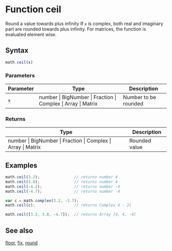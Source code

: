 <!-- Note: This file is automatically generated from source code comments. Changes made in this file will be overridden. -->

# Function ceil

Round a value towards plus infinity
If `x` is complex, both real and imaginary part are rounded towards plus infinity.
For matrices, the function is evaluated element wise.


## Syntax

```js
math.ceil(x)
```

### Parameters

Parameter | Type | Description
--------- | ---- | -----------
`x` | number &#124; BigNumber &#124; Fraction &#124; Complex &#124; Array &#124; Matrix | Number to be rounded

### Returns

Type | Description
---- | -----------
number &#124; BigNumber &#124; Fraction &#124; Complex &#124; Array &#124; Matrix | Rounded value


## Examples

```js
math.ceil(3.2);               // returns number 4
math.ceil(3.8);               // returns number 4
math.ceil(-4.2);              // returns number -4
math.ceil(-4.7);              // returns number -4

var c = math.complex(3.2, -2.7);
math.ceil(c);                 // returns Complex 4 - 2i

math.ceil([3.2, 3.8, -4.7]);  // returns Array [4, 4, -4]
```


## See also

[floor](floor.md),
[fix](fix.md),
[round](round.md)
